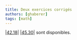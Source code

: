 ```yaml
---
title: Deux exercices corrigés
authors: [ghaberer]
tags: [math]
---
```

|[42.18](http://einexau.cluster028.hosting.ovh.net/site/math/42.18.pdf)|
|[45.30](http://einexau.cluster028.hosting.ovh.net/site/math/45.30.pdf)|
sont disponibles.

